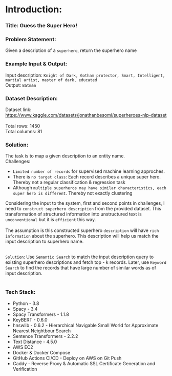 # Introduction:
### Title: Guess the Super Hero!
### Problem Statement:
Given a description of a `superhero`, return the superhero name <br>
### Example Input & Output:
Input description: `Knight of Dark, Gotham protector, Smart, Intelligent, martial artist, master of dark, educated` <br>
Output: `Batman`
### Dataset Description:
Dataset link: https://www.kaggle.com/datasets/jonathanbesomi/superheroes-nlp-dataset <br><br>
Total rows: 1450 <br>
Total columns: 81 <br>

### Solution:
The task is to map a given description to an entity name. <br> 
Challenges:
* `Limited number of records` for supervised machine learning approches. 
* There is `no target class`: Each record describes a unique super hero. Thereby not a regular classification & regression task
* Although `multiple superheros may have similar characteristics, each super hero is different`. Thereby not exactly clustering

Considering the input to the system, first and second points in challenges, I need to `construct superhero description` from the provided dataset. This transformation of structured information into unstructured text is `unconventional` but it is `efficient` this way. <br><br>
The assumption is this constructed superhero `description` will have `rich information` about the superhero. This description will help us match the input description to superhero name. <br><br>

`Solution`: Use `Semantic Search` to match the input description query to existing superhero descriptions and fetch top - k records. Later, use `Keyword Search` to find the records that have large number of similar words as of input description. <br><br>

### Tech Stack:
* Python - 3.8 <br>
* Spacy - 3.4 <br>
* Spacy Transformers - 1.1.8 <br>
* KeyBERT - 0.6.0 <br>
* hnswlib - 0.6.2 - Hierarchical Navigable Small World for Approximate Nearest Neightbour Search <br>
* Sentence Transformers - 2.2.2 <br>
* Text Distance - 4.5.0 <br>
* AWS EC2<br>
* Docker  & Docker Compose <br>
* GitHub Actions CI/CD - Deploy on AWS on Git Push <br>
* Caddy - Reverse Proxy & Automatic SSL Certificate Generation and Verification <br>
